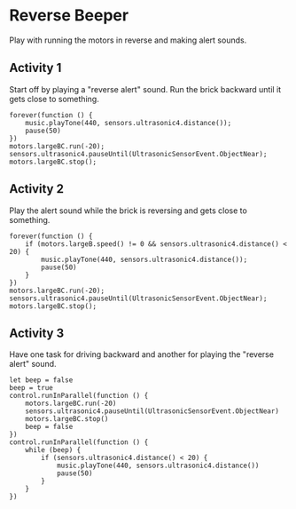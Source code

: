 # Reverse Beeper

Play with running the motors in reverse and making alert sounds.

## Activity 1

Start off by playing a "reverse alert" sound. Run the brick backward until it gets close to something.

```blocks
forever(function () {
    music.playTone(440, sensors.ultrasonic4.distance());
    pause(50)
})
motors.largeBC.run(-20);
sensors.ultrasonic4.pauseUntil(UltrasonicSensorEvent.ObjectNear);
motors.largeBC.stop();
```

## Activity 2

Play the alert sound while the brick is reversing and gets close to something.

```blocks
forever(function () {
    if (motors.largeB.speed() != 0 && sensors.ultrasonic4.distance() < 20) {
        music.playTone(440, sensors.ultrasonic4.distance());
        pause(50)
    }
})
motors.largeBC.run(-20);
sensors.ultrasonic4.pauseUntil(UltrasonicSensorEvent.ObjectNear);
motors.largeBC.stop();
```

## Activity 3

Have one task for driving backward and another for playing the "reverse alert" sound.

```blocks
let beep = false
beep = true
control.runInParallel(function () {
    motors.largeBC.run(-20)
    sensors.ultrasonic4.pauseUntil(UltrasonicSensorEvent.ObjectNear)
    motors.largeBC.stop()
    beep = false
})
control.runInParallel(function () {
    while (beep) {
        if (sensors.ultrasonic4.distance() < 20) {
            music.playTone(440, sensors.ultrasonic4.distance())
            pause(50)
        }
    }
})
```
